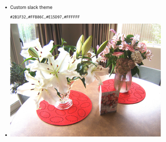 - Custom slack theme
  ```
  #2B1F32,#FFB86C,#E15D97,#FFFFFF
  ```
- ![DSCF2123.jpeg](../assets/DSCF2123_1741389897434_0.jpeg)